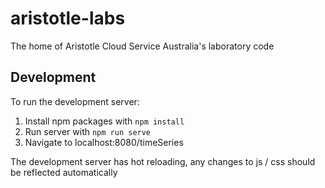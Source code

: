 # aristotle-labs
The home of Aristotle Cloud Service Australia's laboratory code

## Development

To run the development server:

1. Install npm packages with `npm install`
1. Run server with `npm run serve`
1. Navigate to localhost:8080/timeSeries

The development server has hot reloading, any changes to js / css should be reflected automatically
